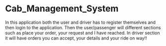 # Cab_Management_System

In this application both the user and driver has to register themselves and then login to the application.
Then the user/passenger will different sections such as place your order, your request and I have reached.
In driver section it will have orders you can accept, your details and your ride on way!!
